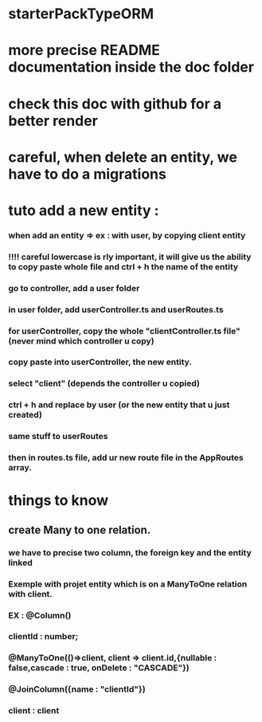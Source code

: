  # starterPackTypeORM

 # more precise README documentation inside the doc folder 
 # check this doc with github for a better render

 # careful, when delete an entity, we have to do a migrations

 # tuto add a new entity :

 ### when add an entity => ex : with user, by copying client entity

 ### !!!! careful lowercase is rly important, it will give us the ability to copy paste whole file and ctrl + h the name of the entity

 ### go to controller, add a user folder

 ### in user folder, add userController.ts and userRoutes.ts
 ### for userController, copy the whole "clientController.ts file" (never mind which controller u copy)
 ### copy paste into userController, the new entity.

 ### select "client" (depends the controller u copied)
### ctrl + h and replace by user (or the new entity that u just created)

###  same stuff to userRoutes

###  then in routes.ts file, add ur new route file in the AppRoutes array.


# things to know

## create Many to one relation.
### we have to precise two column, the foreign key and the entity linked
### Exemple with projet entity which is on a ManyToOne relation with client.

### EX :   @Column()
 ###   clientId : number;

###   @ManyToOne(()=>client, client => client.id,{nullable : false,cascade : true, onDelete : "CASCADE"})
###  @JoinColumn({name : "clientId"})
### client : client


